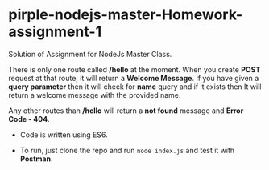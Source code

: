 # pirple-nodejs-master-Homework-assignment-1

Solution of Assignment for NodeJs Master Class.

There is only one route called **/hello** at the moment. When you create **POST** request at that route, it will return a **Welcome Message**. If you have given a **query parameter** then it will check for **name** query and if it exists then It will return a welcome message with the provided name.

Any other routes than **/hello** will return a **not found** message and **Error Code - 404**.

- Code is written using ES6.

- To run, just clone the repo and run `node index.js` and test it with **Postman**.
